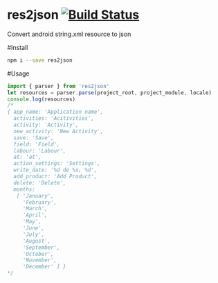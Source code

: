 # res2json [![Build Status](https://travis-ci.org/Urucas/res2json.svg?branch=master)](https://travis-ci.org/Urucas/res2json)
Convert android string.xml resource to json

#Install
```bash
npm i --save res2json
```

#Usage
```javascript
import { parser } from 'res2json'
let resources = parser.parse(project_root, project_module, locale)
console.log(resources)
/*
{ app_name: 'Application name',
  activities: 'Acitivities',
  activity: 'Activity',
  new_activity: 'New Activity',
  save: 'Save',
  field: 'Field',
  labour: 'Labour',
  at: 'at',
  action_settings: 'Settings',
  write_date: '%d de %s, %d',
  add_product: 'Add Product',
  delete: 'Delete',
  months:
   [ 'January',
     'February',
     'March',
     'April',
     'May',
     'June',
     'July',
     'August',
     'September',
     'October',
     'November',
     'December' ] }
*/
```